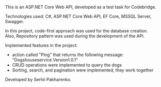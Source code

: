 This is an ASP.NET Core Web API, developed as a test task for Codebridge.

Technologies used: C#, ASP.NET Core Web API, EF Core, MSSQL Server, Swagger.

In this project, code-first approach was used for the database creation. Also, Repository pattern was used during the development of the API.

Implemented features in the project: 
- action called "Ping" that returns the following message: "Dogshouseservice.Version1.0.1"
- CRUD operations were implemented to query the dogs
- Sorting, search, and pagination were implemented, they work together

Developed by Serhii Pakharenko.
